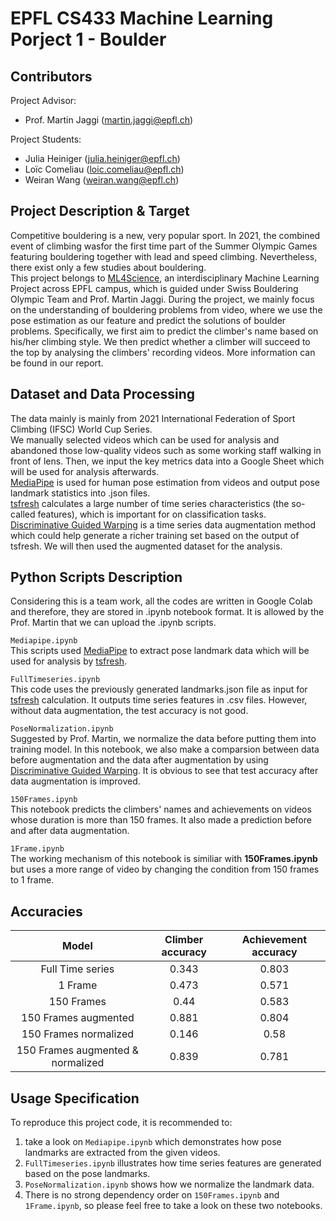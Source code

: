 # EPFL CS433 Machine Learning Porject 1 - Boulder

## Contributors
Project Advisor:
- Prof. Martin Jaggi (martin.jaggi@epfl.ch)

Project Students:  
- Julia Heiniger (julia.heiniger@epfl.ch)   
- Loïc Comeliau (loic.comeliau@epfl.ch)
- Weiran Wang (weiran.wang@epfl.ch)

## Project Description & Target
Competitive bouldering is a new, very popular sport. In 2021, the combined event of climbing wasfor the first time part of the Summer Olympic Games featuring bouldering together with lead and speed climbing. Nevertheless, there exist only a few studies about bouldering.  
This project belongs to [ML4Science](https://www.epfl.ch/labs/mlo/ml4science/), an interdisciplinary Machine Learning Project across EPFL campus, which is guided under Swiss  Bouldering Olympic Team and Prof. Martin Jaggi. During the project, we mainly focus on the understanding of bouldering problems from video, where we use the pose estimation as our feature and predict the solutions of boulder problems. Specifically, we first aim to predict the climber's name based on his/her climbing style. We then predict whether a climber will succeed to the top by analysing the climbers' recording videos. More information can be found in our report.

##  Dataset and Data Processing
The data mainly is mainly from 2021 International Federation of Sport Climbing (IFSC) World Cup Series.  
We manually selected videos which can be used for analysis and abandoned those low-quality videos such as some working staff walking in front of lens. Then, we input the key metrics data into a Google Sheet which will be used for analysis afterwards.  
[MediaPipe](https://google.github.io/mediapipe/) is used for human pose estimation from videos and output pose landmark statistics into .json files.  
[tsfresh](https://tsfresh.readthedocs.io/en/latest/) calculates a large number of time series characteristics (the so-called features), which is important for on classification tasks.  
[Discriminative Guided Warping](https://github.com/uchidalab/time_series_augmentation) is a time series data augmentation method which could help generate a richer training set based on the output of tsfresh. We will then used the augmented dataset for the analysis.

## Python Scripts Description
Considering this is a team work, all the codes are written in Google Colab and therefore, they are stored in .ipynb notebook format. It is allowed by the Prof. Martin that we can upload the .ipynb scripts.

`Mediapipe.ipynb`  
This scripts used [MediaPipe](https://google.github.io/mediapipe/) to extract pose landmark data which will be used for analysis by [tsfresh](https://tsfresh.readthedocs.io/en/latest/).

`FullTimeseries.ipynb`  
This code uses the previously generated landmarks.json file as input for [tsfresh](https://tsfresh.readthedocs.io/en/latest/) calculation. It outputs time series features in .csv files. However, without data augmentation, the test accuracy is not good.

`PoseNormalization.ipynb`  
Suggested by Prof. Martin, we normalize the data before putting them into training model. In this notebook, we also make a comparsion between data before augmentation and the data after augmentation by using [Discriminative Guided Warping](https://github.com/uchidalab/time_series_augmentation). It is obvious to see that test accuracy after data augmentation is improved.

`150Frames.ipynb`  
This notebook predicts the climbers' names and achievements on videos whose duration is more than 150 frames. It also made a prediction before and after data augmentation.  

`1Frame.ipynb`  
The working mechanism of this notebook is similiar with **150Frames.ipynb** but uses a more range of video by changing the condition from 150 frames to 1 frame.

## Accuracies  
|Model|Climber accuracy|Achievement accuracy|
|:---:|:--------------:|:------------------:|
|Full Time series|0.343|0.803|
|1 Frame|0.473|0.571|
|150 Frames|0.44|0.583|
|150 Frames augmented|0.881|0.804|
|150 Frames normalized|0.146|0.58|
|150 Frames augmented & normalized| 0.839|0.781|

## Usage Specification
To reproduce this project code, it is recommended to:
1. take a look on `Mediapipe.ipynb` which demonstrates how pose landmarks are extracted from the given videos.
2. `FullTimeseries.ipynb` illustrates how time series features are generated based on the pose landmarks.
3. `PoseNormalization.ipynb` shows how we normalize the landmark data.
4. There is no strong dependency order on `150Frames.ipynb` and `1Frame.ipynb`, so please feel free to take a look on these two notebooks.
